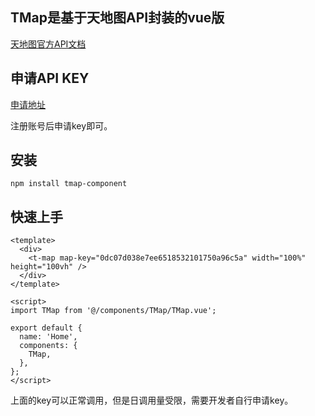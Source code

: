## TMap是基于天地图API封装的vue版

[天地图官方API文档](http://lbs.tianditu.gov.cn/api/js4.0/guide.html)

## 申请API KEY

[申请地址](http://lbs.tianditu.gov.cn/home.html)

注册账号后申请key即可。

## 安装

```
npm install tmap-component
```

## 快速上手

```vue
<template>
  <div>
    <t-map map-key="0dc07d038e7ee6518532101750a96c5a" width="100%" height="100vh" />
  </div>
</template>

<script>
import TMap from '@/components/TMap/TMap.vue';

export default {
  name: 'Home',
  components: {
    TMap,
  },
};
</script>

```

上面的key可以正常调用，但是日调用量受限，需要开发者自行申请key。

